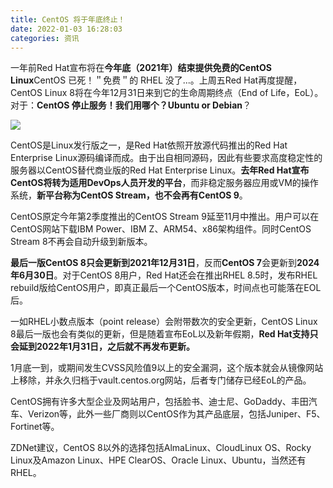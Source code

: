 ```yaml
---
title: CentOS 将于年底终止！
date: 2022-01-03 16:28:03
categories: 资讯
---
```

一年前Red Hat宣布将在**今年底（2021年）结束提供免费的CentOS Linux**CentOS 已死！＂免费＂的 RHEL 没了...。上周五Red Hat再度提醒，CentOS Linux 8将在今年12月31日来到它的生命周期终点（End of Life，EoL）。对于：**CentOS 停止服务！我们用哪个？Ubuntu or Debian**？

![](https://upload-images.jianshu.io/upload_images/10024246-5338bded5ef36683.png?imageMogr2/auto-orient/strip%7CimageView2/2/w/1240)

CentOS是Linux发行版之一，是Red Hat依照开放源代码推出的Red Hat Enterprise Linux源码编译而成。由于出自相同源码，因此有些要求高度稳定性的服务器以CentOS替代商业版的Red Hat Enterprise Linux。**去年Red Hat宣布CentOS将转为适用DevOps人员开发的平台**，而非稳定服务器应用或VM的操作系统，**新平台称为CentOS Stream，也不会再有CentOS 9**。

CentOS原定今年第2季度推出的CentOS Stream 9延至11月中推出。用户可以在CentOS网站下载IBM Power、IBM Z、ARM54、x86架构组件。同时CentOS Stream 8不再会自动升级到新版本。

**最后一版CentOS 8只会更新到2021年12月31日**，反而**CentOS 7**会更新到**2024年6月30日**。对于CentOS 8用户，Red Hat还会在推出RHEL 8.5时，发布RHEL rebuild版给CentOS用户，即真正最后一个CentOS版本，时间点也可能落在EOL后。

一如RHEL小数点版本（point release）会附带数次的安全更新，CentOS Linux 8最后一版也会有类似的更新，但是随着宣布EoL以及新年假期，**Red Hat支持只会延到2022年1月31日，之后就不再发布更新。**

1月底一到，或期间发生CVSS风险值9以上的安全漏洞，这个版本就会从镜像网站上移除，并永久归档于vault.centos.org网站，后者专门储存已经EoL的产品。

CentOS拥有许多大型企业及网站用户，包括脸书、迪士尼、GoDaddy、丰田汽车、Verizon等，此外一些厂商则以CentOS作为其产品底层，包括Juniper、F5、Fortinet等。

ZDNet建议，CentOS 8以外的选择包括AlmaLinux、CloudLinux OS、Rocky Linux及Amazon Linux、HPE ClearOS、Oracle Linux、Ubuntu，当然还有RHEL。
